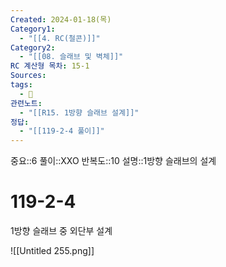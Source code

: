 ```yaml
---
Created: 2024-01-18(목)
Category1:
  - "[[4. RC(철콘)]]"
Category2:
  - "[[08. 슬래브 및 벽체]]"
RC 계산형 목차: 15-1
Sources: 
tags:
  - 🧮
관련노트:
  - "[[R15. 1방향 슬래브 설계]]"
정답:
  - "[[119-2-4 풀이]]"
---
```

중요::6
풀이::XXO
반복도::10
설명::1방향 슬래브의 설계


#  119-2-4


1방향 슬래브 중 외단부 설계

![[Untitled 255.png]]